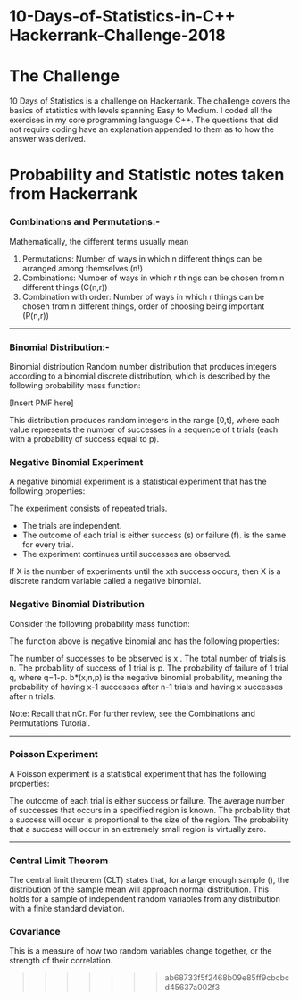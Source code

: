 
# 10-Days-of-Statistics-in-C++ Hackerrank-Challenge-2018

# The Challenge
10 Days of Statistics is a challenge on Hackerrank. The challenge covers the basics of statistics with levels spanning Easy to Medium.  I coded all the exercises in my core programming language C++. The questions that did not require coding have an explanation appended to them as to how the answer was derived. 

# Probability and Statistic notes taken from Hackerrank


### Combinations and Permutations:-
Mathematically, the different terms usually mean
1. Permutations: Number of ways in which n different things can be arranged among themselves (n!)
2. Combinations: Number of ways in which r things can be chosen from n different things (C(n,r))
3. Combination with order: Number of ways in which r things can be chosen from n different things, order of choosing being important (P(n,r))

-------------------------------------------------------------------------------------------------------------------------------------
### Binomial Distribution:-
Binomial distribution
Random number distribution that produces integers according to a binomial discrete distribution, which is described by the following probability mass function:


[Insert PMF here]
 

This distribution produces random integers in the range [0,t], where each value represents the number of successes in a sequence of t trials (each with a probability of success equal to p).


### Negative Binomial Experiment
A negative binomial experiment is a statistical experiment that has the following properties:

The experiment consists of  repeated trials.
- The trials are independent.
- The outcome of each trial is either success (s) or failure (f).
  is the same for every trial.
- The experiment continues until  successes are observed. 

If X is the number of experiments until the xth success occurs, then X is a discrete random variable called a negative binomial.

### Negative Binomial Distribution
Consider the following probability mass function:

The function above is negative binomial and has the following properties:

The number of successes to be observed is x .
The total number of trials is n.
The probability of success of 1 trial is p.
The probability of failure of 1 trial q, where q=1-p.
b*(x,n,p) is the negative binomial probability, meaning the probability of having x-1 successes after n-1 trials and having x successes after n trials. 

Note: Recall that nCr. For further review, see the Combinations and Permutations Tutorial. 

---------------------------------------------------------------------------------------------------------------------------------------
### Poisson Experiment
A Poisson experiment is a statistical experiment that has the following properties: 


The outcome of each trial is either success or failure.
The average number of successes  that occurs in a specified region is known.
The probability that a success will occur is proportional to the size of the region.
The probability that a success will occur in an extremely small region is virtually zero. 

---------------------------------------------------------------------------------------------------------------------------------------
### Central Limit Theorem
The central limit theorem (CLT) states that, for a large enough sample (), the distribution of the sample mean will approach normal distribution. This holds for a sample of independent random variables from any distribution with a finite standard deviation. 

### Covariance
This is a measure of how two random variables change together, or the strength of their correlation. 
>>>>>>> ab68733f5f2468b09e85ff9cbcbcd45637a002f3
